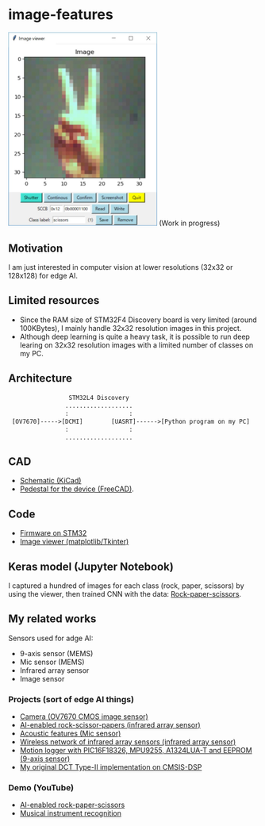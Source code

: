 # image-features

<img src="./doc/viewer.jpg" width=300>
(Work in progress)

## Motivation

I am just interested in computer vision at lower resolutions (32x32 or 128x128) for edge AI.

## Limited resources

- Since the RAM size of STM32F4 Discovery board is very limited (around 100KBytes), I mainly handle 32x32 resolution images in this project.
- Although deep learning is quite a heavy task, it is possible to run deep learing on 32x32 resolution images with a limited number of classes on my PC.

## Architecture


```
                 STM32L4 Discovery
                ...................
                :                 :
 [OV7670]----->[DCMI]        [UASRT]------>[Python program on my PC]
                :                 :
                ...................
```

## CAD

- [Schematic (KiCad)](https://github.com/araobp/image-features/blob/master/kicad/ov7670_expansion_board.pdf)
- [Pedestal for the device (FreeCAD)](./freecad).

## Code

- [Firmware on STM32](./stm32)
- [Image viewer (matplotlib/Tkinter)](./python)

## Keras model (Jupyter Notebook)

I captured a hundred of images for each class (rock, paper, scissors) by using the viewer, then trained CNN with the data: [Rock-paper-scissors](./keras/rock_paper_scissors_cnn.ipynb).

## My related works

Sensors used for adge AI:
- 9-axis sensor (MEMS)
- Mic sensor (MEMS)
- Infrared array sensor
- Image sensor

### Projects (sort of edge AI things)

- [Camera (OV7670 CMOS image sensor)](https://github.com/araobp/stm32-mcu/blob/master/STM32F4-Discovery/Camera)
- [AI-enabled rock-scissor-papers (infrared array sensor)](https://github.com/araobp/stm32-mcu/tree/master/NUCLEO-F401RE/AI)
- [Acoustic features (Mic sensor)](https://github.com/araobp/acoustic-features)
- [Wireless network of infrared array sensors (infrared array sensor)](https://github.com/araobp/pic16f1-mcu/blob/master/TWELITE.md)
- [Motion logger with PIC16F18326, MPU9255, A1324LUA-T and EEPROM (9-axis sensor)](https://github.com/araobp/pic16f1-mcu/blob/master/MOTION_LOGGER.md)
- [My original DCT Type-II implementation on CMSIS-DSP](https://github.com/araobp/stm32-mcu/tree/master/NUCLEO-F401RE/DCT)

### Demo (YouTube)

- [AI-enabled rock-paper-scissors](https://www.youtube.com/watch?v=d6OYSllaVEs)
- [Musical instrument recognition](https://www.youtube.com/watch?v=wbkjt2Bl5TY)
